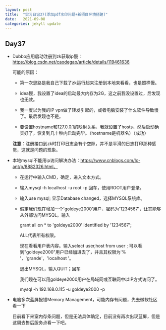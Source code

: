 ```yaml
---
layout: post
title:  "实习日记37(添加pdf水印问题+新项目环境搭建)"
date:   2021-09-08
categories: jekyll update
---
```


## Day37

- Dubbo应用启动注册到zk获取ip慢：https://blog.csdn.net/caodegao/article/details/119461636

  可能的原因：

  - 第一次思路是我自己下载了zk运行起来注册到本地来看看，也是照样慢。

  - idea慢，我设置了idea的启动最大内存为2G，这之前我没设置过，后发现也无效。

  - 我一度以为我的IP vpn做了转发引起的，或者电脑安装了什么软件导致慢了。最后发现也不是。
  - 要设置hostname和127.0.0.1的映射关系，我就设置了hosts，然后启动确实好了，恢复到几十秒内启动完毕。（hostname是机器名）（成功）

  **注意**：注册接口到zk时打印日志会有个空隙，并不是平滑的日志打印那种感觉，这就是问题的现象。
  
- 本地mysql不能用ip访问解决办法：https://www.cnblogs.com/lc-ant/p/8882326.html、

  - 在运行中输入CMD，确定，进入文本方式。

  - 输入mysql -h localhost -u root -p 回车，使用ROOT用户登录。

  - 输入use mysql; 显示Database changed，选择MYSQL系统库。

  - 假定我们现在增加一个'goldeye2000'用户，密码为'1234567'，让其能够从外部访问MYSQL。输入

    grant all on * to 'goldeye2000' identified by '1234567';

    ALL代表所有权限。

    现在看看用户表内容。输入select user,host from user ; 可以看到"goldeye2000"用户已经加进去了，并且其权限为'% '，'grande'，'localhost '。

    退出MYSQL，输入QUIT；回车

    我们现在可以用goldeye2000用户在局域网或互联网中以IP方式访问了。

    mysql -h 192.168.0.115 -u goldeye2000 -p
  
- 电脑多次蓝屏报错Memory Management，可能内存有问题，先去微软社区看一下

  目前看下来室内存条问题，但是无法具体确定，目前没有再次出现蓝屏，但是这周去售后服务点看一下吧。
